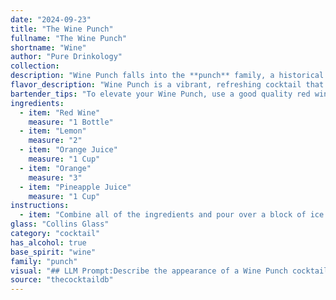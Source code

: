 ```yaml
---
date: "2024-09-23"
title: "The Wine Punch"
fullname: "The Wine Punch"
shortname: "Wine"
author: "Pure Drinkology"
collection:
description: "Wine Punch falls into the **punch** family, a historical category of large-batch cocktails often served at social gatherings.  Its origins are likely rooted in the 17th century, where punches were popular in both Europe and the Caribbean, evolving over time to incorporate various fruit juices and spirits. "
flavor_description: "Wine Punch is a vibrant, refreshing cocktail that balances the boldness of red wine with citrusy sweetness.  The tartness of lemon and orange juice cuts through the wine's tannins, creating a bright, lively flavor.  The addition of orange slices adds a hint of bitterness, while pineapple juice contributes a touch of tropical sweetness. The overall effect is a delicious and easy-drinking punch that's perfect for any occasion. "
bartender_tips: "To elevate your Wine Punch, use a good quality red wine with bright fruit notes.  Don't be afraid to muddle your orange slices for a more intense citrus aroma. Freshly squeezed orange juice is a must, and balance the sweetness with a splash of pineapple juice. Chill the punch thoroughly for a crisp, refreshing taste.  Serve over ice with a garnish of orange and pineapple wedges. "
ingredients:
  - item: "Red Wine"
    measure: "1 Bottle"
  - item: "Lemon"
    measure: "2"
  - item: "Orange Juice"
    measure: "1 Cup"
  - item: "Orange"
    measure: "3"
  - item: "Pineapple Juice"
    measure: "1 Cup"
instructions:
  - item: "Combine all of the ingredients and pour over a block of ice."
glass: "Collins Glass"
category: "cocktail"
has_alcohol: true
base_spirit: "wine"
family: "punch"
visual: "## LLM Prompt:Describe the appearance of a Wine Punch cocktail made with red wine, lemon, orange juice, orange, and pineapple juice. Focus on the following aspects:* **Color:**  What is the overall color of the punch? Is it a deep, rich red or a lighter, more vibrant hue? Are there any variations in color depending on the light?* **Transparency:** Is the punch clear, cloudy, or somewhere in between? Are there any suspended particles like fruit pulp?* **Texture:** Does the punch appear thick or watery? Are there any visible layers or separation?* **Garnish:** How is the punch garnished? Is there a fresh orange slice, a sprig of mint, or something else entirely? * **Glassware:** What type of glass is the punch served in? A pitcher? A punch bowl? Individual glasses?**Bonus:** * Use vivid language to paint a picture of the punch's appearance.* Compare the punch to other objects or colors to make the description more relatable.* Consider how the appearance of the punch might change over time as the ice melts. "
source: "thecocktaildb"
---
```


